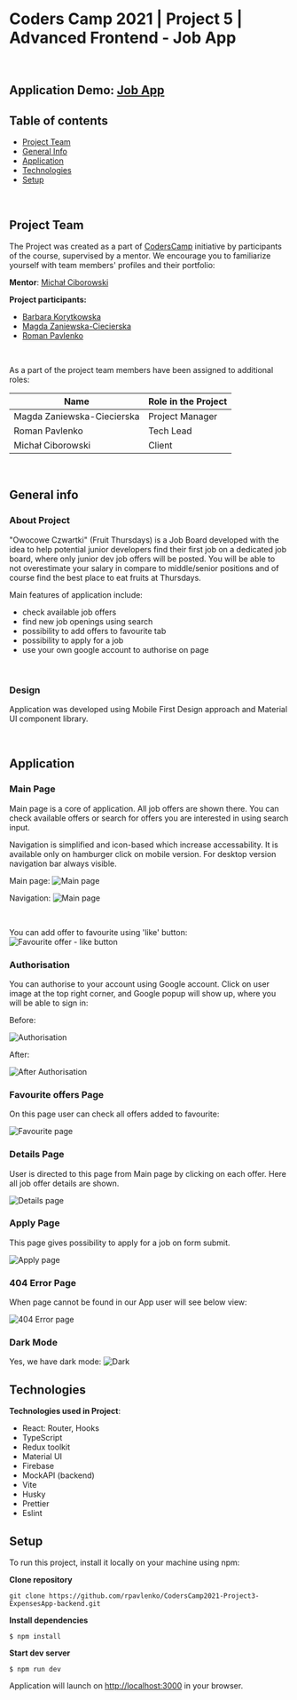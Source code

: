 # Coders Camp 2021 | Project 5 | Advanced Frontend - Job App

&nbsp;

## Application Demo: [Job App](https://jobapp-main-tak3y.ondigitalocean.app/)

## Table of contents

- [Project Team](#project-team)
- [General Info](#general-info)
- [Application](#application)
- [Technologies](#technologies)
- [Setup](#setup)

&nbsp;

## Project Team

The Project was created as a part of [CodersCamp](https://CodersCamp.pl) initiative by participants of the course, supervised by a mentor.
We encourage you to familiarize yourself with team members' profiles and their portfolio:

**Mentor**: [Michał Ciborowski](https://github.com/Cidebur)

**Project participants:**

- [Barbara Korytkowska](https://github.com/korytba)
- [Magda Zaniewska-Ciecierska](https://github.com/FrontendMagdalena)
- [Roman Pavlenko](https://github.com/rpavlenko)

&nbsp;

As a part of the project team members have been assigned to additional roles:

| Name                       | Role in the Project |
| -------------------------- | ------------------- |
| Magda Zaniewska-Ciecierska | Project Manager     |
| Roman Pavlenko             | Tech Lead           |
| Michał Ciborowski          | Client              |

&nbsp;

## General info

### About Project

"Owocowe Czwartki" (Fruit Thursdays) is a Job Board developed with the idea to help potential junior developers find their first job on a dedicated job board, where only junior dev job offers will be posted. You will be able to not overestimate your salary in compare to middle/senior positions and of course find the best place to eat fruits at Thursdays.

Main features of application include:

- check available job offers
- find new job openings using search
- possibility to add offers to favourite tab
- possibility to apply for a job
- use your own google account to authorise on page

&nbsp;

### Design

Application was developed using Mobile First Design approach and Material UI component library.

&nbsp;

## Application

### Main Page

Main page is a core of application. All job offers are shown there. You can check available offers or search for offers you are interested in using search input.

Navigation is simplified and icon-based which increase accessability. It is available only on hamburger click on mobile version. For desktop version navigation bar always visible.

Main page:
![](./src/assets/readme/main.png 'Main page')

Navigation:
![](./src/assets/readme/main.png 'Main page')

&nbsp;

You can add offer to favourite using 'like' button:
![](./src/assets/readme/like.png 'Favourite offer - like button')

### Authorisation

You can authorise to your account using Google account. Click on user image at the top right corner, and Google popup will show up, where you will be able to sign in:

Before:

![](./src/assets/readme/authorisation.png 'Authorisation')

After:

![](./src/assets/readme/after-authorisation.png 'After Authorisation')

### Favourite offers Page

On this page user can check all offers added to favourite:

![](./src/assets/readme/favourite-page.png 'Favourite page')

### Details Page

User is directed to this page from Main page by clicking on each offer. Here all job offer details are shown.

![](./src/assets/readme/details-page.png 'Details page')

### Apply Page

This page gives possibility to apply for a job on form submit.

![](./src/assets/readme/apply.png 'Apply page')

### 404 Error Page

When page cannot be found in our App user will see below view:

![](./src/assets/readme/404.png '404 Error page')

### Dark Mode

Yes, we have dark mode:
![](./src/assets/readme/dark.png 'Dark')

## Technologies

**Technologies used in Project**:

- React: Router, Hooks
- TypeScript
- Redux toolkit
- Material UI
- Firebase
- MockAPI (backend)
- Vite
- Husky
- Prettier
- Eslint

## Setup

To run this project, install it locally on your machine using npm:

**Clone repository**

```
git clone https://github.com/rpavlenko/CodersCamp2021-Project3-ExpensesApp-backend.git
```

**Install dependencies**

```
$ npm install
```

**Start dev server**

```
$ npm run dev
```

Application will launch on [http://localhost:3000](http://localhost:3000/) in your browser.

&nbsp;
